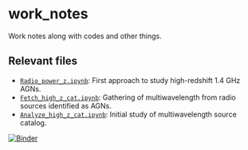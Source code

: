 # work_notes
Work notes along with codes and other things.

## Relevant files

* [`Radio_power_z.ipynb`](../master/Radio_power_z.ipynb "Radio_power_z.ipynb"): First approach to study high-redshift 1.4 GHz AGNs.
* [`Fetch_high_z_cat.ipynb`](../master/Fetch_high_z_cat.ipynb "Fetch_high_z_cat.ipynb"): Gathering of multiwavelength from radio sources identified as AGNs.
* [`Analyze_high_z_cat.ipynb`](../master/Analyze_high_z_cat.ipynb "Analyze_high_z_cat.ipynb"): Initial study of multiwavelength source catalog.

[![Binder](https://mybinder.org/badge_logo.svg)](https://mybinder.org/v2/gh/racarvajal/work_notes/master?filepath=Radio_power_z.ipynb)

